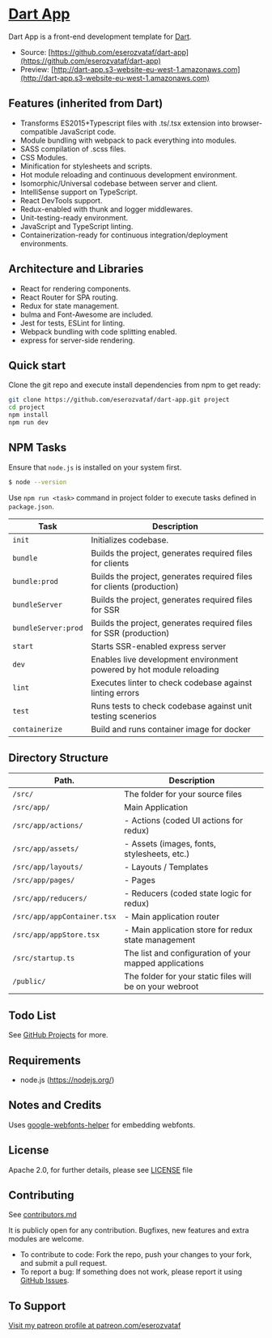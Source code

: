 # [Dart App](https://github.com/eserozvataf/dart-app)

Dart App is a front-end development template for [Dart](https://github.com/eserozvataf/dart).

* Source: [https://github.com/eserozvataf/dart-app](https://github.com/eserozvataf/dart-app)
* Preview: [http://dart-app.s3-website-eu-west-1.amazonaws.com](http://dart-app.s3-website-eu-west-1.amazonaws.com)


## Features (inherited from Dart)

* Transforms ES2015+Typescript files with .ts/.tsx extension into browser-compatible JavaScript code.
* Module bundling with webpack to pack everything into modules.
* SASS compilation of .scss files.
* CSS Modules.
* Minification for stylesheets and scripts.
* Hot module reloading and continuous development environment.
* Isomorphic/Universal codebase between server and client.
* IntelliSense support on TypeScript.
* React DevTools support.
* Redux-enabled with thunk and logger middlewares.
* Unit-testing-ready environment.
* JavaScript and TypeScript linting.
* Containerization-ready for continuous integration/deployment environments.


## Architecture and Libraries

* React for rendering components.
* React Router for SPA routing.
* Redux for state management.
* bulma and Font-Awesome are included.
* Jest for tests, ESLint for linting.
* Webpack bundling with code splitting enabled.
* express for server-side rendering.


## Quick start

Clone the git repo and execute install dependencies from npm to get ready:

```sh
git clone https://github.com/eserozvataf/dart-app.git project
cd project
npm install
npm run dev
```

## NPM Tasks

Ensure that `node.js` is installed on your system first.
```bash
$ node --version
```

Use `npm run <task>` command in project folder to execute tasks defined in `package.json`.

| Task                     | Description                                                                            |
|--------------------------|----------------------------------------------------------------------------------------|
| `init`                   | Initializes codebase.                                                                  |
| `bundle`                 | Builds the project, generates required files for clients                               |
| `bundle:prod`            | Builds the project, generates required files for clients (production)                  |
| `bundleServer`           | Builds the project, generates required files for SSR                                   |
| `bundleServer:prod`      | Builds the project, generates required files for SSR (production)                      |
| `start`                  | Starts SSR-enabled express server                                                      |
| `dev`                    | Enables live development environment powered by hot module reloading                   |
| `lint`                   | Executes linter to check codebase against linting errors                               |
| `test`                   | Runs tests to check codebase against unit testing scenerios                            |
| `containerize`           | Build and runs container image for docker                                              |


## Directory Structure

| Path.                                              | Description                                                  |
|----------------------------------------------------|--------------------------------------------------------------|
| `/src/`                                            | The folder for your source files                             |
| `/src/app/`                                        | Main Application                                             |
| `/src/app/actions/`                                | - Actions (coded UI actions for redux)                       |
| `/src/app/assets/`                                 | - Assets (images, fonts, stylesheets, etc.)                  |
| `/src/app/layouts/`                                | - Layouts / Templates                                        |
| `/src/app/pages/`                                  | - Pages                                                      |
| `/src/app/reducers/`                               | - Reducers (coded state logic for redux)                     |
| `/src/app/appContainer.tsx`                        | - Main application router                                    |
| `/src/app/appStore.tsx`                            | - Main application store for redux state management          |
| `/src/startup.ts`                                  | The list and configuration of your mapped applications       |
| `/public/`                                         | The folder for your static files will be on your webroot     |


## Todo List

See [GitHub Projects](https://github.com/eserozvataf/dart-app/projects) for more.


## Requirements

* node.js (https://nodejs.org/)


## Notes and Credits

Uses [google-webfonts-helper](https://google-webfonts-helper.herokuapp.com/) for embedding webfonts.


## License

Apache 2.0, for further details, please see [LICENSE](LICENSE) file


## Contributing

See [contributors.md](contributors.md)

It is publicly open for any contribution. Bugfixes, new features and extra modules are welcome.

* To contribute to code: Fork the repo, push your changes to your fork, and submit a pull request.
* To report a bug: If something does not work, please report it using [GitHub Issues](https://github.com/eserozvataf/dart-app/issues).


## To Support

[Visit my patreon profile at patreon.com/eserozvataf](https://www.patreon.com/eserozvataf)
